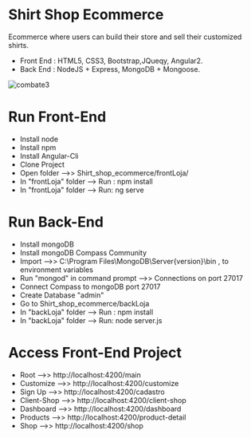 # Shirt Shop Ecommerce
 Ecommerce where users can build their store and sell their customized shirts.
 
* Front End : HTML5, CSS3, Bootstrap,JQueqy, Angular2.
* Back End : NodeJS + Express, MongoDB + Mongoose. 

<img src="https://image.ibb.co/kzNB4K/42962317_937331383126582_4231188075331452928_n.png" alt="combate3" border="0" style="text-align:center;">

# Run Front-End

* Install node
* Install npm
* Install Angular-Cli
* Clone Project
* Open folder -->> Shirt_shop_ecommerce/frontLoja/
* In "frontLoja" folder --> Run : npm install
* In "frontLoja" folder --> Run: ng serve

# Run Back-End

* Install mongoDB
* Install mongoDB Compass Community
* Import -->> C:\Program Files\MongoDB\Server\{version}\bin , to environment variables
* Run "mongod" in command prompt -->> Connections on port 27017
* Connect Compass to mongoDB port 27017
* Create Database "admin"
* Go to  Shirt_shop_ecommerce/backLoja
* In "backLoja" folder --> Run : npm install
* In "backLoja" folder --> Run: node server.js

# Access Front-End Project 

* Root -->>  http://localhost:4200/main
* Customize -->>  http://localhost:4200/customize
* Sign Up -->>  http://localhost:4200/cadastro
* Client-Shop -->> http://localhost:4200/client-shop
* Dashboard -->> http://localhost:4200/dashboard
* Products -->> http://localhost:4200/product-detail
* Shop -->> http://localhost:4200/shop
